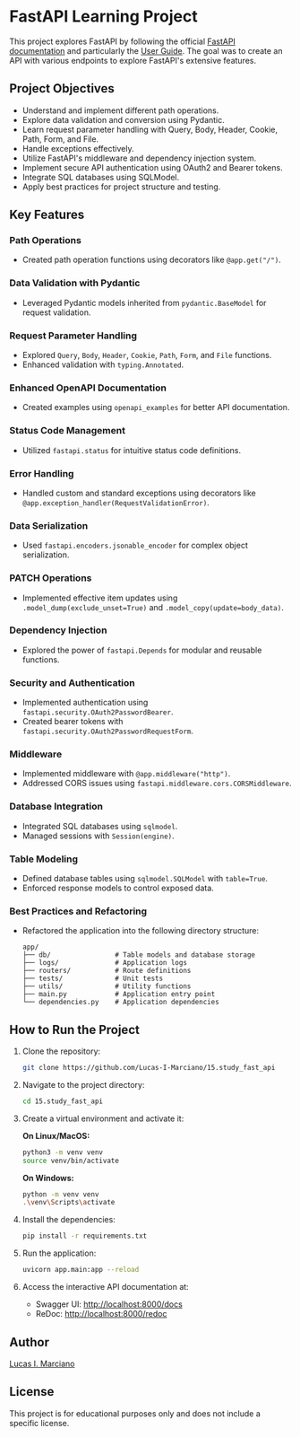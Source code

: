 # FastAPI Learning Project

This project explores FastAPI by following the official [FastAPI documentation](https://fastapi.tiangolo.com/learn/) and particularly the [User Guide](https://fastapi.tiangolo.com/tutorial/). The goal was to create an API with various endpoints to explore FastAPI's extensive features.

## Project Objectives
- Understand and implement different path operations.
- Explore data validation and conversion using Pydantic.
- Learn request parameter handling with Query, Body, Header, Cookie, Path, Form, and File.
- Handle exceptions effectively.
- Utilize FastAPI's middleware and dependency injection system.
- Implement secure API authentication using OAuth2 and Bearer tokens.
- Integrate SQL databases using SQLModel.
- Apply best practices for project structure and testing.

## Key Features

### Path Operations
- Created path operation functions using decorators like `@app.get("/")`.

### Data Validation with Pydantic
- Leveraged Pydantic models inherited from `pydantic.BaseModel` for request validation.

### Request Parameter Handling
- Explored `Query`, `Body`, `Header`, `Cookie`, `Path`, `Form`, and `File` functions.
- Enhanced validation with `typing.Annotated`.

### Enhanced OpenAPI Documentation
- Created examples using `openapi_examples` for better API documentation.

### Status Code Management
- Utilized `fastapi.status` for intuitive status code definitions.

### Error Handling
- Handled custom and standard exceptions using decorators like `@app.exception_handler(RequestValidationError)`.

### Data Serialization
- Used `fastapi.encoders.jsonable_encoder` for complex object serialization.

### PATCH Operations
- Implemented effective item updates using `.model_dump(exclude_unset=True)` and `.model_copy(update=body_data)`.

### Dependency Injection
- Explored the power of `fastapi.Depends` for modular and reusable functions.

### Security and Authentication
- Implemented authentication using `fastapi.security.OAuth2PasswordBearer`.
- Created bearer tokens with `fastapi.security.OAuth2PasswordRequestForm`.

### Middleware
- Implemented middleware with `@app.middleware("http")`.
- Addressed CORS issues using `fastapi.middleware.cors.CORSMiddleware`.

### Database Integration
- Integrated SQL databases using `sqlmodel`.
- Managed sessions with `Session(engine)`.

### Table Modeling
- Defined database tables using `sqlmodel.SQLModel` with `table=True`.
- Enforced response models to control exposed data.

### Best Practices and Refactoring
- Refactored the application into the following directory structure:
  ```
  app/
  ├── db/                # Table models and database storage
  ├── logs/              # Application logs
  ├── routers/           # Route definitions
  ├── tests/             # Unit tests
  ├── utils/             # Utility functions
  ├── main.py            # Application entry point
  └── dependencies.py    # Application dependencies
  ```

## How to Run the Project
1. Clone the repository:
   ```bash
   git clone https://github.com/Lucas-I-Marciano/15.study_fast_api
   ```

2. Navigate to the project directory:

   ```bash
   cd 15.study_fast_api
   ```

3. Create a virtual environment and activate it:
   
   **On Linux/MacOS:**
   ```bash
   python3 -m venv venv
   source venv/bin/activate
   ```
   
   **On Windows:**
   ```bash
   python -m venv venv
   .\venv\Scripts\activate
   ```

5. Install the dependencies:
   ```bash
   pip install -r requirements.txt
   ```

6. Run the application:
   ```bash
   uvicorn app.main:app --reload
   ```

7. Access the interactive API documentation at:
   - Swagger UI: [http://localhost:8000/docs](http://localhost:8000/docs)
   - ReDoc: [http://localhost:8000/redoc](http://localhost:8000/redoc)

## Author
[Lucas I. Marciano](https://github.com/Lucas-I-Marciano)

## License
This project is for educational purposes only and does not include a specific license.

